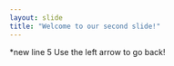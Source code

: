 ```yaml
---
layout: slide
title: "Welcome to our second slide!"
---
```

*new line 5
Use the left arrow to go back!
